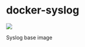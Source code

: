 # docker-syslog
[![](https://badge.imagelayers.io/qnib/alpn-syslog:latest.svg)](https://imagelayers.io/?images=qnib/alpn-syslog:latest 'Details')

Syslog base image
